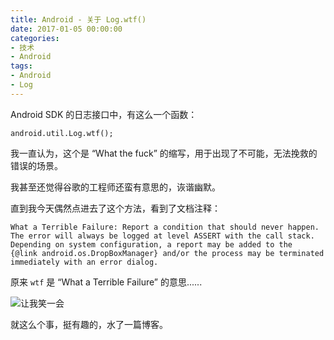```yaml
---
title: Android - 关于 Log.wtf()
date: 2017-01-05 00:00:00
categories:
- 技术
- Android
tags:
- Android
- Log
---
```


Android SDK 的日志接口中，有这么一个函数：

```
android.util.Log.wtf();
```

<!-- more -->

我一直认为，这个是 “What the fuck” 的缩写，用于出现了不可能，无法挽救的错误的场景。

我甚至还觉得谷歌的工程师还蛮有意思的，诙谐幽默。

直到我今天偶然点进去了这个方法，看到了文档注释：

```
What a Terrible Failure: Report a condition that should never happen.
The error will always be logged at level ASSERT with the call stack.
Depending on system configuration, a report may be added to the
{@link android.os.DropBoxManager} and/or the process may be terminated
immediately with an error dialog.
```

原来 `wtf` 是 “What a Terrible Failure” 的意思......

![让我笑一会](/img/please_allow_me_to_laugh_for_a_while.jpg)

就这么个事，挺有趣的，水了一篇博客。
